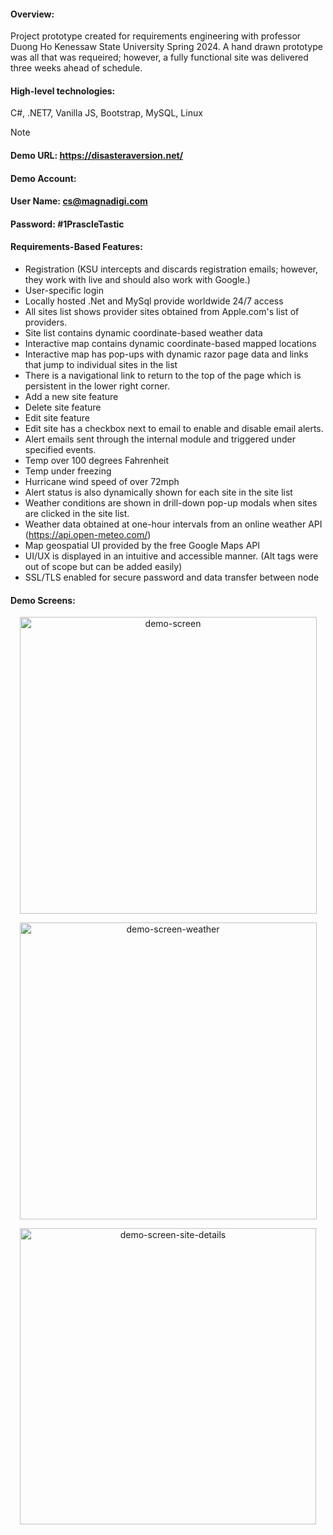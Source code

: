 #### **Overview:**
Project prototype created for requirements engineering with professor Duong Ho Kenessaw State University Spring 2024.  A hand drawn prototype was all that was requeired; however, a fully functional site was delivered three weeks ahead of schedule.

#### **High-level technologies:**
C#, .NET7, Vanilla JS, Bootstrap, MySQL, Linux

> [!NOTE]
> #### **Demo URL:** https://disasteraversion.net/
> #### **Demo Account:**
> #### **User Name:** cs@magnadigi.com
> #### **Password:** #1PrascleTastic

#### **Requirements-Based Features:**
- Registration (KSU intercepts and discards registration emails; however, they work with live and should also work with Google.)
- User-specific login
- Locally hosted .Net and MySql provide worldwide 24/7 access
- All sites list shows provider sites obtained from Apple.com's list of providers.
- Site list contains dynamic coordinate-based weather data
- Interactive map contains dynamic coordinate-based mapped locations
- Interactive map has pop-ups with dynamic razor page data and links that jump to individual sites in the list
- There is a navigational link to return to the top of the page which is persistent in the lower right corner.
- Add a new site feature
- Delete site feature
- Edit site feature
- Edit site has a checkbox next to email to enable and disable email alerts.
- Alert emails sent through the internal module and triggered under specified events.
- Temp over 100 degrees Fahrenheit
- Temp under freezing
- Hurricane wind speed of over 72mph
- Alert status is also dynamically shown for each site in the site list
- Weather conditions are shown in drill-down pop-up modals when sites are clicked in the site list.
- Weather data obtained at one-hour intervals from an online weather API (https://api.open-meteo.com/)
- Map geospatial UI provided by the free Google Maps API
- UI/UX is displayed in an intuitive and accessible manner. (Alt tags were out of scope but can be added easily)
- SSL/TLS enabled for secure password and data transfer between node

#### **Demo Screens:**
<p align="center">
<img width="475" alt="demo-screen" src="https://github.com/sentient-russ/ADAD/assets/108576049/bf03dd16-2e9c-429d-8701-086ef9bd6a25"></p>
<p align="center">
<img width="475" alt="demo-screen-weather" src="https://github.com/sentient-russ/ADAD/assets/108576049/e0c64dce-1512-4500-b7c0-29ae50d14db5"></p>
<p align="center">
<img width="474" alt="demo-screen-site-details" src="https://github.com/sentient-russ/ADAD/assets/108576049/5ef45130-9e37-40e8-b303-189561e51f24"></p>




